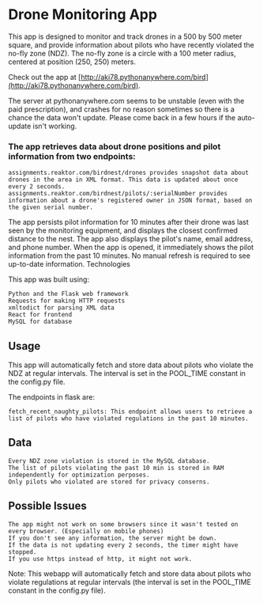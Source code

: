 # Drone Monitoring App

This app is designed to monitor and track drones in a 500 by 500 meter square, and provide information about pilots who have recently violated the no-fly zone (NDZ). The no-fly zone is a circle with a 100 meter radius, centered at position (250, 250) meters.

Check out the app at [http://aki78.pythonanywhere.com/bird](http://aki78.pythonanywhere.com/bird).

The server at pythonanywhere.com seems to be unstable (even with the paid prescription), and crashes for no reason sometimes so there is a chance the data won't update. Please come back in a few hours if the auto-update isn't working. 

### The app retrieves data about drone positions and pilot information from two endpoints:

    assignments.reaktor.com/birdnest/drones provides snapshot data about drones in the area in XML format. This data is updated about once every 2 seconds.
    assignments.reaktor.com/birdnest/pilots/:serialNumber provides information about a drone's registered owner in JSON format, based on the given serial number.

The app persists pilot information for 10 minutes after their drone was last seen by the monitoring equipment, and displays the closest confirmed distance to the nest. The app also displays the pilot's name, email address, and phone number. When the app is opened, it immediately shows the pilot information from the past 10 minutes. No manual refresh is required to see up-to-date information.
Technologies

This app was built using:

    Python and the Flask web framework
    Requests for making HTTP requests
    xmltodict for parsing XML data
    React for frontend
    MySQL for database

## Usage


This app will automatically fetch and store data about pilots who violate the NDZ at regular intervals. The interval is set in the POOL_TIME constant in the config.py file.


The endpoints in flask are:

    fetch_recent_naughty_pilots: This endpoint allows users to retrieve a list of pilots who have violated regulations in the past 10 minutes.


## Data

    Every NDZ zone violation is stored in the MySQL database.
    The list of pilots violating the past 10 min is stored in RAM independently for optimization perposes.
    Only pilots who violated are stored for privacy conserns.

## Possible Issues

    The app might not work on some browsers since it wasn't tested on every browser. (Especially on mobile phones)
    If you don't see any information, the server might be down.
    If the data is not updating every 2 seconds, the timer might have stopped.
    If you use https instead of http, it might not work.


Note: This webapp will automatically fetch and store data about pilots who violate regulations at regular intervals (the interval is set in the POOL_TIME constant in the config.py file).
